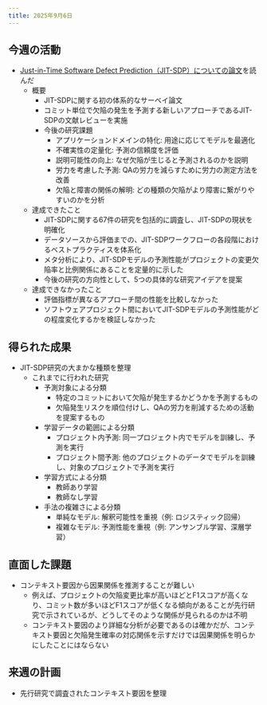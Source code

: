 ```yaml
---
title: 2025年9月6日
---
```

## 今週の活動
- [Just-in-Time Software Defect Prediction（JIT-SDP）についての論文](https://dl.acm.org/doi/10.1145/3567550)を読んだ
	- 概要
		- JIT-SDPに関する初の体系的なサーベイ論文
		- コミット単位で欠陥の発生を予測する新しいアプローチであるJIT-SDPの文献レビューを実施
		- 今後の研究課題
			- アプリケーションドメインの特化: 用途に応じてモデルを最適化
			- 不確実性の定量化: 予測の信頼度を評価
			- 説明可能性の向上: なぜ欠陥が生じると予測されるのかを説明
			- 労力を考慮した予測: QAの労力を減らすために労力の測定方法を改善
			- 欠陥と障害の関係の解明: どの種類の欠陥がより障害に繋がりやすいのかを分析
	- 達成できたこと
		- JIT-SDPに関する67件の研究を包括的に調査し、JIT-SDPの現状を明確化
		- データソースから評価までの、JIT-SDPワークフローの各段階におけるベストプラクティスを体系化
		- メタ分析により、JIT-SDPモデルの予測性能がプロジェクトの変更欠陥率と比例関係にあることを定量的に示した
		- 今後の研究の方向性として、5つの具体的な研究アイデアを提案
	- 達成できなかったこと
		- 評価指標が異なるアプローチ間の性能を比較しなかった
		- ソフトウェアプロジェクト間においてJIT-SDPモデルの予測性能がどの程度変化するかを検証しなかった
## 得られた成果
- JIT-SDP研究の大まかな種類を整理
	- これまでに行われた研究
		- 予測対象による分類
			- 特定のコミットにおいて欠陥が発生するかどうかを予測するもの
			- 欠陥発生リスクを順位付けし、QAの労力を削減するための活動を提案するもの
		- 学習データの範囲による分類
			- プロジェクト内予測: 同一プロジェクト内でモデルを訓練し、予測を実行
			- プロジェクト間予測: 他のプロジェクトのデータでモデルを訓練し、対象のプロジェクトで予測を実行
		- 学習方式による分類
			- 教師あり学習
			- 教師なし学習
		- 手法の複雑さによる分類
			- 単純なモデル: 解釈可能性を重視（例: ロジスティック回帰）
			- 複雑なモデル: 予測性能を重視（例: アンサンブル学習、深層学習）
## 直面した課題
- コンテキスト要因から因果関係を推測することが難しい
	- 例えば、プロジェクトの欠陥変更比率が高いほどとF1スコアが高くなり、コミット数が多いほどF1スコアが低くなる傾向があることが先行研究で示されているが、どうしてそのような関係が見られるのかは不明
	- コンテキスト要因のより詳細な分析が必要であるのは確かだが、コンテキスト要因と欠陥発生確率の対応関係を示すだけでは因果関係を明らかにしたことにはならない
## 来週の計画
- 先行研究で調査されたコンテキスト要因を整理